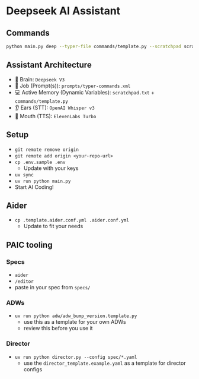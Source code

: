 # Deepseek AI Assistant

## Commands

```bash
python main.py deep --typer-file commands/template.py --scratchpad scratchpad.txt --prompt "Ping the server"
```

## Assistant Architecture
- 🧠 Brain: `Deepseek V3`
- 📝 Job (Prompt(s)): `prompts/typer-commands.xml`
- 💻 Active Memory (Dynamic Variables): `scratchpad.txt` + `commands/template.py`
- 👂 Ears (STT): `OpenAI Whisper v3` 
- 🎤 Mouth (TTS): `ElevenLabs Turbo`

## Setup

- `git remote remove origin`
- `git remote add origin <your-repo-url>`
- `cp .env.sample .env`
  - Update with your keys
- `uv sync`
- `uv run python main.py`
- Start AI Coding!

## Aider

- `cp .template.aider.conf.yml .aider.conf.yml`
  - Update to fit your needs

## PAIC tooling

### Specs

- `aider`
- `/editor`
- paste in your spec from `specs/`

### ADWs 

- `uv run python adw/adw_bump_version.template.py`
  - use this as a template for your own ADWs
  - review this before you use it

### Director

- `uv run python director.py --config spec/*.yaml`
  - use the `director_template.example.yaml` as a template for director configs
